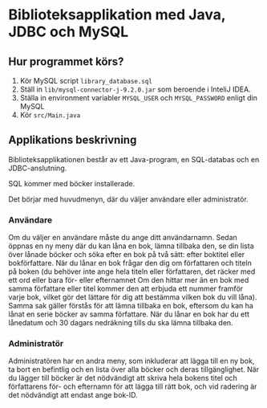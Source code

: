 # Biblioteksapplikation med Java, JDBC och MySQL

## Hur programmet körs?
1. Kör MySQL script `library_database.sql`
2. Ställ in `lib/mysql-connector-j-9.2.0.jar` som beroende i InteliJ IDEA.
3. Ställa in environment variabler `MYSQL_USER` och `MYSQL_PASSWORD` enligt din MySQL
4. Kör `src/Main.java`

## Applikations beskrivning

Biblioteksapplikationen består av ett Java-program, en SQL-databas och en JDBC-anslutning.

SQL kommer med böcker installerade.

Det börjar med huvudmenyn, där du väljer användare eller administratör.

### Användare
Om du väljer en användare måste du ange ditt användarnamn. Sedan öppnas en ny meny där du kan låna en bok, lämna
tillbaka den, se din lista över lånade böcker och söka efter en bok på två sätt: efter boktitel eller bokförfattare.
När du lånar en bok frågar den dig om författaren och titeln på boken (du behöver inte ange hela titeln eller
författaren, det räcker med ett ord eller bara för- eller efternamnet Om den hittar mer än en bok med samma författare
eller titel kommer den att erbjuda ett nummer framför varje bok, vilket gör det lättare för dig att bestämma vilken bok
du vill låna). Samma sak gäller förstås för att lämna tillbaka en bok, eftersom du kan ha lånat en serie böcker av samma
författare. När du lånar en bok har du ett lånedatum och 30 dagars nedräkning tills du ska lämna tillbaka den.

### Administratör
Administratören har en andra meny, som inkluderar att lägga till en ny bok, ta bort en befintlig och en lista över alla
böcker och deras tillgänglighet. När du lägger till böcker är det nödvändigt att skriva hela bokens titel och
författarens för- och efternamn för att lägga till rätt bok, och vid radering är det nödvändigt att endast ange bok-ID.
